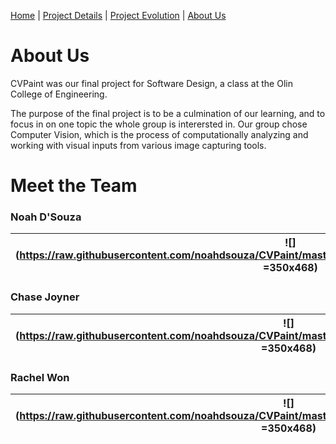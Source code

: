 [Home](index)  |  [Project Details](project_details)  |  [Project Evolution](evolution)  |  [About Us](about)

# About Us

CVPaint was our final project for Software Design, a class at the Olin College of Engineering.

The purpose of the final project is to be a culmination of our learning, and to focus in on one topic the whole group is interersted in. Our group chose Computer Vision, which is the process of computationally analyzing and working with visual inputs from various image capturing tools.

# Meet the Team

### Noah D'Souza
| ![](https://raw.githubusercontent.com/noahdsouza/CVPaint/master/docs/images/Profiles/20180430_200628.png =350x468) | NOah |
|---------------------------------------------------------------------------------------------|------|

### Chase Joyner
| ![](https://raw.githubusercontent.com/noahdsouza/CVPaint/master/docs/images/Profiles/20180430_200553.jpg =350x468) | chuck |
|---------------------------------------------------------------------------------------------|------|

### Rachel Won
| ![](https://raw.githubusercontent.com/noahdsouza/CVPaint/master/docs/images/Profiles/20180430_200527.jpg =350x468) | Raechael |
|---------------------------------------------------------------------------------------------|------|
